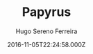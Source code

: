 ---
layout: JamstackTheme
title: Papyrus
github: https://github.com/hugoferreira/papyrus-theme
demo: https://hugosereno.eu
author: Hugo Sereno Ferreira
ssg: Jekyll
date: 2016-11-05T22:24:58.000Z
description: Papyrus Jekyll Theme
stale: true
---